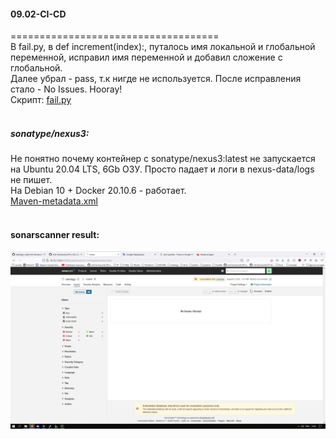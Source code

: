 #### 09.02-CI-CD </br>
====================================</br>
В fail.py, в def increment(index):, путалось имя локальной и глобальной переменной, исправил имя переменной и добавил сложение с глобальной.</br>
Далее убрал - pass, т.к нигде не используется. После исправления стало - No Issues. Hooray! </br>
Скрипт: [fail.py](https://github.com/murzinvit/09.02-CI-CD/blob/e1bf567b91e3defa4a93ca47d90cf817b5a05ac3/maven-metadata.xml)</br>
</br>
##### sonatype/nexus3: </br>
Не понятно почему контейнер с sonatype/nexus3:latest не запускается на Ubuntu 20.04 LTS, 6Gb ОЗУ. Просто падает и логи в nexus-data/logs не пишет.</br>
На Debian 10 + Docker 20.10.6 - работает.</br>
[Maven-metadata.xml](https://github.com/murzinvit/09.02-CI-CD/blob/e1bf567b91e3defa4a93ca47d90cf817b5a05ac3/maven-metadata.xml)</br>
</br>
#### sonarscanner result:</br>   
![screen](https://github.com/murzinvit/screen/blob/1f99feec1840c70c0dc50f596ffc7e189f1efe75/Hooray_Ho_Issue.jpg) </br>

